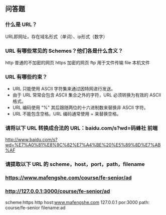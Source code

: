 ## 问答题
### 什么是 URL？
URL即网址，存在域名形式（单词）、ip形式（数字）

### URL 有哪些常见的 Schemes？他们各是什么含义？
http 普通的不加密的网页
https 加密的网页
ftp 用于文件传输
file 本机文件

### URL 有哪些约束？
- URL 只能使用 ASCII 字符集来通过因特网进行发送。
- 由于 URL 常常会包含 ASCII 集合之外的字符，URL 必须转换为有效的 ASCII 格式。
- URL 编码使用 "%" 其后跟随两位的十六进制数来替换非 ASCII 字符。
- URL 不能包含空格。URL 编码通常使用 + 来替换空格。

### 请将以下 URL 转换成合法的 URL：baidu.com/s?wd=码蜂社 前端
http://www.baidu.com/s?wd=%E7%A0%81%E8%9C%82%E7%A4%BE%20%E5%89%8D%E7%AB%AF

### 请提取以下 URL 的 scheme，host，port，path，filename
### https://www.mafengshe.com/course/fe-senior/ad
### http://127.0.0.1:3000/course/fe-senior/ad

scheme:https http
host:www.mafengshe.com 127.0.0.1
por:3000
path: course/fe-senior
filename:ad

